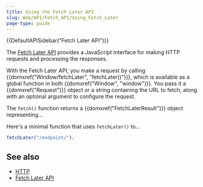```yaml
---
title: Using the Fetch Later API
slug: Web/API/Fetch_API/Using_Fetch_Later
page-type: guide
---
```


{{DefaultAPISidebar("Fetch Later API")}}

The [Fetch Later API](/en-US/docs/Web/API/Fetch_Later_API) provides a JavaScript interface for making HTTP requests and processing the responses.

With the Fetch Later API, you make a request by calling {{domxref("Window/fetchLater", "fetchLater()")}}, which is available as a global function in both {{domxref("Window", "window")}}. You pass it a {{domxref("Request")}} object or a string containing the URL to fetch, along with an optional argument to configure the request.

The `fetch()` function returns a {{domxref("FetchLaterResult")}} object representing...

Here's a minimal function that uses `fetchLater()` to...

```js
fetchLater("/endpoint/");
```

## See also

- [HTTP](/en-US/docs/Web/HTTP)
- [Fetch Later API](/en-US/docs/Web/API/Fetch_Later_API) 
